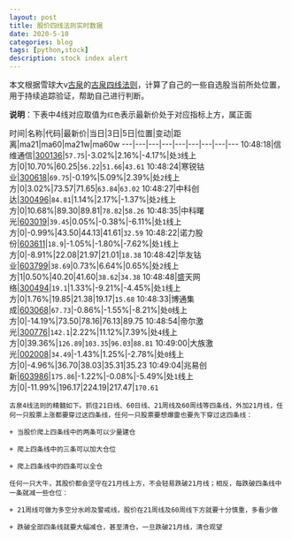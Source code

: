 ```yaml
---
layout: post
title: 股价四线法则实时数据
date: 2020-5-10
categories: blog
tags: [python,stock]
description: stock index alert
---
```



本文根据雪球大v[古泉](https://xueqiu.com/u/7148646888)的[古泉四线法则](https://xueqiu.com/7148646888/130498192)，计算了自己的一些自选股当前所处位置，用于持续追踪验证，帮助自己进行判断。

**说明**：下表中4线对应取值为`红色`表示最新价处于对应指标上方，属正面

时间|名称|代码|最新价|当日|3日|5日|位置|变动|距离|ma21|ma60|ma21w|ma60w
---|---|---|---|---|---|---|---|---
10:48:18|信维通信|[300136](https://xueqiu.com/S/SZ300136)|`57.75`|-3.02%|2.16%|-4.17%|处`3`线上方|0|10.70%|60.25|`56.22`|`51.66`|`43.61`
10:48:24|寒锐钴业|[300618](https://xueqiu.com/S/SZ300618)|`69.75`|-0.19%|5.09%|2.39%|处`2`线上方|0|3.02%|73.57|71.65|`63.84`|`63.02`
10:48:27|中科创达|[300496](https://xueqiu.com/S/SZ300496)|`84.81`|1.14%|2.17%|-1.37%|处`2`线上方|0|10.68%|89.30|89.81|`78.82`|`58.26`
10:48:35|中科曙光|[603019](https://xueqiu.com/S/SH603019)|`39.45`|0.05%|-0.38%|-6.11%|处`1`线上方|0|-0.99%|43.50|44.13|41.61|`32.59`
10:48:22|诺力股份|[603611](https://xueqiu.com/S/SH603611)|`18.9`|-1.05%|-1.80%|-7.62%|处`1`线上方|0|-8.91%|22.08|21.97|21.01|`18.38`
10:48:42|华友钴业|[603799](https://xueqiu.com/S/SH603799)|`38.69`|0.73%|6.64%|0.65%|处`2`线上方|1|0.50%|40.20|41.60|`38.62`|`34.38`
10:48:48|盛天网络|[300494](https://xueqiu.com/S/SZ300494)|`19.1`|1.33%|-9.21%|-4.45%|处`1`线上方|0|1.76%|19.85|21.38|19.17|`15.68`
10:48:33|博通集成|[603068](https://xueqiu.com/S/SH603068)|`67.73`|-0.86%|-1.55%|-8.21%|处`0`线上方|0|-14.19%|73.50|78.16|76.13|89.75
10:48:54|帝尔激光|[300776](https://xueqiu.com/S/SZ300776)|`142.1`|2.22%|11.12%|7.39%|处`4`线上方|0|39.36%|`126.89`|`103.35`|`96.03`|`88.81`
10:49:00|大族激光|[002008](https://xueqiu.com/S/SZ002008)|`34.49`|-1.43%|1.25%|-2.78%|处`0`线上方|0|-4.96%|36.70|38.03|35.31|35.23
10:49:04|兆易创新|[603986](https://xueqiu.com/S/SH603986)|`175.86`|-1.22%|-0.08%|-5.49%|处`1`线上方|0|-11.99%|196.17|224.19|217.47|`170.61`

```
古泉4线法则的精髓如下。抓住21日线、60日线、21周线及60周线等四条线，外加21月线，任何一只股票上涨都要穿过这四条线，任何一只股票要想爆雷也要先下穿过这四条线：

+ 当股价爬上四条线中的两条可以少量建仓

+ 爬上四条线中的三条可以加大仓位

+ 爬上四条线中的四条可以全仓

任何一只大牛，其股价都会坚守在21月线上方，不会轻易跌破21月线；相反，每跌破四条线中一条就减一些仓位：

+ 21周线可做为多空分水岭及警戒线，股价在21周线及60周线下方就要十分慎重，多看少做

+ 跌破全部四条线就要大幅减仓，甚至清仓，一旦跌破21月线，清仓观望
```
